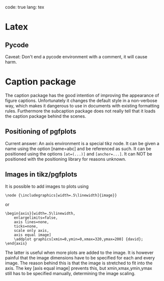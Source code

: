 code: true
lang: tex

# Latex

## Pycode

Caveat: Don't end a pycode environment with a comment, it will cause harm.

# Caption package

The caption package has the good intention of improving the appearance of figure captions.
Unfortunately it changes the default style in a non-verbose way,
which makes it dangerous to use in documents with existing formatting rules.
Furthermore the subcaption package does not really tell that it loads the caption package behind the scenes.

## Positioning of pgfplots

Current answer: An axis environment is a special tikz node. It can be
given a name using the option [name=abc] and be referenced as such. It
can be positioned using the options `[at=(...)]` and `[anchor=...]`. It can
NOT be positioned with the positioning library for reasons unknown.

## Images in tikz/pgfplots

It is possible to add images to plots using

```
\node {\includegraphics[width=.5\linewidth]{image}}
```

or

```
\begin{axis}[width=.5\linewidth,
    enlargelimits=false,
    axis lines=none,
    ticks=none,
    scale only axis,
    axis equal image]
    \addplot graphics[xmin=0,ymin=0,xmax=320,ymax=200] {david};
\end{axis}
```

The latter is useful when more plots are added to the image. It is
however painful that the image dimensions have to be specified for each
and every image. The reason behind this is that the image is stretched
to fit into the axis. The key [axis equal image] prevents this, but
xmin,xmax,ymin,ymax still has to be specified manually, determining the
image scaling.
